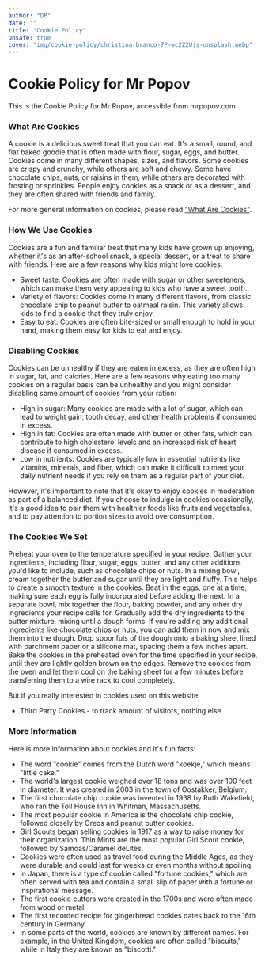 ```yaml
---
author: "DP"
date: ""
title: "Cookie Policy"
unsafe: true
cover: "img/cookie-policy/christina-branco-7P-wc2Z2Ujs-unsplash.webp"
---
```


# Cookie Policy for Mr Popov

This is the Cookie Policy for Mr Popov, accessible from mrpopov.com

### What Are Cookies

A cookie is a delicious sweet treat that you can eat. It's a small, round, and flat baked goodie that is often made with flour, sugar, eggs, and butter. Cookies come in many different shapes, sizes, and flavors. Some cookies are crispy and crunchy, while others are soft and chewy. Some have chocolate chips, nuts, or raisins in them, while others are decorated with frosting or sprinkles. People enjoy cookies as a snack or as a dessert, and they are often shared with friends and family.

For more general information on cookies, please read ["What Are Cookies"](https://www.cookieconsent.com/what-are-cookies/).

### How We Use Cookies

Cookies are a fun and familiar treat that many kids have grown up enjoying, whether it's as an after-school snack, a special dessert, or a treat to share with friends. Here are a few reasons why kids might love cookies:

- Sweet taste: Cookies are often made with sugar or other sweeteners, which can make them very appealing to kids who have a sweet tooth.
- Variety of flavors: Cookies come in many different flavors, from classic chocolate chip to peanut butter to oatmeal raisin. This variety allows kids to find a cookie that they truly enjoy.
- Easy to eat: Cookies are often bite-sized or small enough to hold in your hand, making them easy for kids to eat and enjoy.

### Disabling Cookies

Cookies can be unhealthy if they are eaten in excess, as they are often high in sugar, fat, and calories. Here are a few reasons why eating too many cookies on a regular basis can be unhealthy and you might consider disabling some amount of cookies from your ration:

- High in sugar: Many cookies are made with a lot of sugar, which can lead to weight gain, tooth decay, and other health problems if consumed in excess.
- High in fat: Cookies are often made with butter or other fats, which can contribute to high cholesterol levels and an increased risk of heart disease if consumed in excess.
- Low in nutrients: Cookies are typically low in essential nutrients like vitamins, minerals, and fiber, which can make it difficult to meet your daily nutrient needs if you rely on them as a regular part of your diet.

However, it's important to note that it's okay to enjoy cookies in moderation as part of a balanced diet. If you choose to indulge in cookies occasionally, it's a good idea to pair them with healthier foods like fruits and vegetables, and to pay attention to portion sizes to avoid overconsumption.

### The Cookies We Set

Preheat your oven to the temperature specified in your recipe.
Gather your ingredients, including flour, sugar, eggs, butter, and any other additions you'd like to include, such as chocolate chips or nuts.
In a mixing bowl, cream together the butter and sugar until they are light and fluffy. This helps to create a smooth texture in the cookies.
Beat in the eggs, one at a time, making sure each egg is fully incorporated before adding the next.
In a separate bowl, mix together the flour, baking powder, and any other dry ingredients your recipe calls for.
Gradually add the dry ingredients to the butter mixture, mixing until a dough forms. If you're adding any additional ingredients like chocolate chips or nuts, you can add them in now and mix them into the dough.
Drop spoonfuls of the dough onto a baking sheet lined with parchment paper or a silicone mat, spacing them a few inches apart.
Bake the cookies in the preheated oven for the time specified in your recipe, until they are lightly golden brown on the edges.
Remove the cookies from the oven and let them cool on the baking sheet for a few minutes before transferring them to a wire rack to cool completely.

But if you really interested in cookies used on this website: 
- Third Party Cookies - to track amount of visitors, nothing else 

### More Information

Here is more information about cookies and it's fun facts: 

- The word "cookie" comes from the Dutch word "koekje," which means "little cake."
- The world's largest cookie weighed over 18 tons and was over 100 feet in diameter. It was created in 2003 in the town of Oostakker, Belgium.
- The first chocolate chip cookie was invented in 1938 by Ruth Wakefield, who ran the Toll House Inn in Whitman, Massachusetts.
- The most popular cookie in America is the chocolate chip cookie, followed closely by Oreos and peanut butter cookies.
- Girl Scouts began selling cookies in 1917 as a way to raise money for their organization. Thin Mints are the most popular Girl Scout cookie, followed by Samoas/Caramel deLites.
- Cookies were often used as travel food during the Middle Ages, as they were durable and could last for weeks or even months without spoiling.
- In Japan, there is a type of cookie called "fortune cookies," which are often served with tea and contain a small slip of paper with a fortune or inspirational message.
- The first cookie cutters were created in the 1700s and were often made from wood or metal.
- The first recorded recipe for gingerbread cookies dates back to the 16th century in Germany.
- In some parts of the world, cookies are known by different names. For example, in the United Kingdom, cookies are often called "biscuits," while in Italy they are known as "biscotti."
